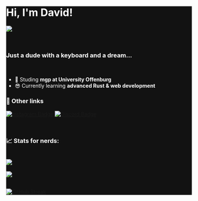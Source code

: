 

<div style="background-color:#121212">
<div style="color:#fff">
  
# Hi, I'm David!
  
![](https://komarev.com/ghpvc/?username=daveiator&color=blue)<br>

 <br>
  
### Just a dude with a keyboard and a dream...
  
  <br>

- 📖 Studing **mgp at University Offenburg** <br>
- 😎 Currently learning **advanced Rust & web development** <br>

### 🧷 Other links<br>



[![Instagram Badge](https://img.shields.io/badge/@-david_bhlr-E4405F?logo=instagram&logoColor=white&link=https://www.instagram.com/david_bhlr)](https://www.instagram.com/david_bhlr)
[![Discord Badge](https://img.shields.io/badge/contact-daveiator-blue?logo=discord&logoColor=white&link=https://discordapp.com/users/316270897638146059)](https://discordapp.com/users/316270897638146059)

<br>
  
### 📈 Stats for nerds:


<br>
<a href="https://github.com/daveiator">
<img align="center" src="https://github-readme-stats.vercel.app/api?username=daveiator&show_icons=true&include_all_commits=true&theme=dark&count_private=true">
</a>
<br><br>
<a href="https://github.com/remcohalman/github-readme-stats">
<img align="center" src="https://github-readme-stats.anuraghazra1.vercel.app/api/top-langs/?username=daveiator&layout=compact&theme=dark" />
</a>
<br><br>

[![GitHub Streak](https://github-readme-streak-stats.herokuapp.com/?user=daveiator&theme=dark)](https://git.io/streak-stats)

</div>
</div>

